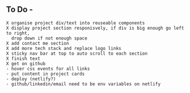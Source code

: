 ## To Do -
    X organise project div/text into reuseable components
    X display project section responisvely, if div is big enough go left to right,
      drop down if not enough space
    X add contact me section
    X add more tech stack and replace logo links
    X sticky nav bar at top to auto scroll to each section
    X finish text
    X get on github
    - hover css events for all links
    - put content in project cards
    - deploy (netlify?)
    - github/linkedin/email need to be env variables on netlify